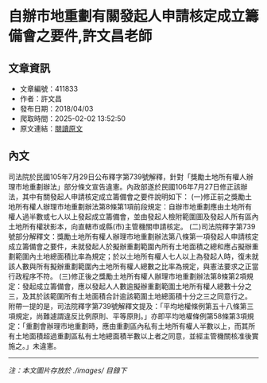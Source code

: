 # 自辦市地重劃有關發起人申請核定成立籌備會之要件,許文昌老師

## 文章資訊
- 文章編號：411833
- 作者：許文昌
- 發布日期：2018/04/03
- 爬取時間：2025-02-02 13:52:50
- 原文連結：[閱讀原文](https://real-estate.get.com.tw/Columns/detail.aspx?no=411833)

## 內文
司法院於民國105年7月29日公布釋字第739號解釋，針對「獎勵土地所有權人辦理市地重劃辦法」部分條文宣告違憲。內政部遂於民國106年7月27日修正該辦法，其中有關發起人申請核定成立籌備會之要件說明如下：
(一)修正前之獎勵土地所有權人辦理市地重劃辦法第8條第1項前段規定：自辦市地重劃應由土地所有權人過半數或七人以上發起成立籌備會，並由發起人檢附範圍圖及發起人所有區內土地所有權狀影本，向直轄市或縣(市)主管機關申請核定。
(二)司法院釋字第739號部分解釋文：獎勵土地所有權人辦理市地重劃辦法第八條第一項發起人申請核定成立籌備會之要件，未就發起人於擬辦重劃範圍內所有土地面積之總和應占擬辦重劃範圍內土地總面積比率為規定；於以土地所有權人七人以上為發起人時，復未就該人數與所有擬辦重劃範圍內土地所有權人總數之比率為規定，與憲法要求之正當行政程序不符。
(三)修正後之獎勵土地所有權人辦理市地重劃辦法第8條第2項規定：發起成立籌備會，應以發起人人數逾擬辦重劃範圍土地所有權人總數十分之三，及其於該範圍所有土地面積合計逾該範圍土地總面積十分之三之同意行之。
附帶一提的是，司法院釋字第739號解釋文提及：「平均地權條例第五十八條第三項規定，尚難遽謂違反比例原則、平等原則。」亦即平均地權條例第58條第3項規定：「重劃會辦理市地重劃時，應由重劃區內私有土地所有權人半數以上，而其所有土地面積超過重劃區私有土地總面積半數以上者之同意，並經主管機關核准後實施之。」未違憲。

---
*注：本文圖片存放於 ./images/ 目錄下*

